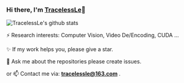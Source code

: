 ### Hi there, I'm [TracelessLe](https://github.com/TracelessLe)👋

<!--
**TracelessLe/TracelessLe** is a ✨ _special_ ✨ repository because its `README.md` (this file) appears on your GitHub profile.

Here are some ideas to get you started:

- 🔭 I’m currently working on ...
- 🌱 I’m currently learning ...
- 👯 I’m looking to collaborate on ...
- 🤔 I’m looking for help with ...
- 💬 Ask me about ...
- 📫 How to reach me: ...
- 😄 Pronouns: ...
- ⚡ Fun fact: ...
-->


![TracelessLe's github stats](https://github-readme-stats.vercel.app/api?username=TracelessLe&show_icons=true&count_private=true&hide=prs&theme=default_repocard)

⚡ Research interests: Computer Vision, Video De/Encoding, CUDA ...

✨ If my work helps you, please give a star.

💬 Ask me about the repositories please create issues.

or 📫 Contact me via: **tracelessle@163.com** .
